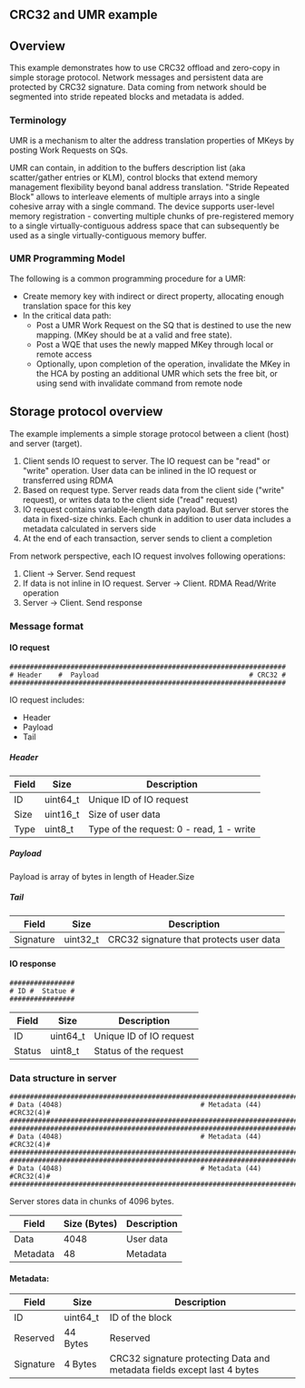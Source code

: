 
CRC32 and UMR example
---------------------

## Overview

This example demonstrates how to use CRC32 offload and zero-copy in simple storage protocol. Network messages and persistent data are protected by CRC32 signature. Data coming from network should be segmented into stride repeated blocks and metadata is added. 

### Terminology

UMR is a mechanism to alter the address translation properties of MKeys by posting Work Requests on SQs.

UMR can contain, in addition to the buffers description list (aka scatter/gather entries
or KLM), control blocks that extend memory management flexibility beyond banal address translation. "Stride Repeated Block"  allows to interleave elements of multiple arrays into a single cohesive array with a single command. The device supports user-level memory registration - converting multiple chunks of pre-registered memory to a single virtually-contiguous address space that can subsequently be used as a single virtually-contiguous memory buffer.

### UMR Programming Model

The following is a common programming procedure for a UMR:

- Create memory key with indirect or direct property, allocating enough translation space for this key
- In the critical data path:
  - Post a UMR Work Request on the SQ that is destined to use the new mapping. (MKey should be at a valid and free state).
  - Post a WQE that uses the newly mapped MKey through local or remote access
  - Optionally, upon completion of the operation, invalidate the MKey in the HCA by posting an additional UMR which sets the free bit, or using send with invalidate command from remote node
   
## Storage protocol overview

The example implements a simple storage protocol between a client (host) and server (target). 

1. Client sends IO request to server. The IO request can be "read" or "write" operation. User data can be inlined in the IO request or transferred using RDMA
2. Based on request type. Server reads data from the client side ("write" request), or writes data to the client side ("read" request)
3. IO request contains variable-length data payload. But server stores the data in fixed-size chinks. Each chunk in addition to user data includes a metadata calculated in servers side
4. At the end of each transaction, server sends to client a completion

From network perspective, each IO request involves following operations:

1. Client -> Server. Send request
2. If data is not inline in IO request. Server -> Client.  RDMA Read/Write operation
3. Server -> Client. Send response

### Message format

#### IO request

```
####################################################################
# Header    #  Payload                                     # CRC32 #
####################################################################
```

IO request includes:
- Header
- Payload
- Tail

##### Header

Field | Size     | Description 
------| ---------|-------------
ID    | uint64_t | Unique ID of IO request
Size  | uint16_t | Size of user data
Type  | uint8_t  | Type of the request: 0 - read, 1 - write

##### Payload

Payload is array of bytes in length of Header.Size

##### Tail

Field      | Size     | Description 
-----------| ---------|-------------
Signature  | uint32_t | CRC32 signature that protects user data

#### IO response

```
################
# ID #  Statue #
################
```

Field   | Size     | Description 
--------| ---------|-------------
ID      | uint64_t | Unique ID of IO request
Status  | uint8_t  | Status of the request

### Data structure in server

```
#########################################################################
# Data (4048)                                  # Metadata (44) #CRC32(4)#
#########################################################################
#########################################################################
# Data (4048)                                  # Metadata (44) #CRC32(4)#
#########################################################################
#########################################################################
# Data (4048)                                  # Metadata (44) #CRC32(4)#
#########################################################################
```

Server stores data in chunks of 4096 bytes.

Field      | Size (Bytes)    | Description 
-----------| ----------------|-------------
Data       | 4048            | User data
Metadata  | 48              | Metadata

#### Metadata:

Field      | Size         | Description 
-----------| -------------|-------------
ID         | uint64_t     | ID of the block
Reserved   | 44 Bytes     | Reserved
Signature  | 4 Bytes      | CRC32 signature protecting Data and metadata fields except last 4 bytes

